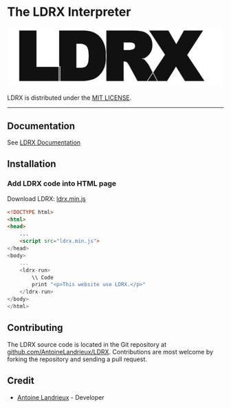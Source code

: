 
# The LDRX Interpreter

![LDRX](resources/icon/ldrx.svg)

LDRX is distributed under the [MIT LICENSE](LICENSE).

---

## Documentation

See [LDRX Documentation](doc/documentation.md)

## Installation

### Add LDRX code into HTML page

Download LDRX: [ldrx.min.js](https://raw.githubusercontent.com/AntoineLandrieux/LDRX/main/src/min/ldrx.min.js)

```html
<!DOCTYPE html>
<html>
<head>
    ...
    <script src="ldrx.min.js">
</head>
<body>
    ...
    <ldrx-run>
        \\ Code
        print "<p>This website use LDRX.</p>"
    </ldrx-run>
</body>
</html>
```

## Contributing

The LDRX source code is located in the Git repository at [github.com/AntoineLandrieux/LDRX](https://github.com/AntoineLandrieux/LDRX/).
Contributions are most welcome by forking the repository and sending a pull request.

## Credit

- [Antoine Landrieux](https://github.com/AntoineLandrieux) - Developer
